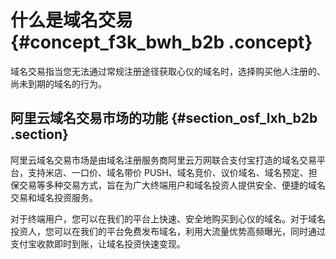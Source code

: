 # 什么是域名交易 {#concept_f3k_bwh_b2b .concept}

域名交易指当您无法通过常规注册途径获取心仪的域名时，选择购买他人注册的、尚未到期的域名的行为。

## 阿里云域名交易市场的功能 {#section_osf_lxh_b2b .section}

阿里云域名交易市场是由域名注册服务商阿里云万网联合支付宝打造的域名交易平台，支持米店、一口价、域名带价 PUSH、域名竞价、议价域名、域名预定、担保交易等多种交易方式，旨在为广大终端用户和域名投资人提供安全、便捷的域名交易和域名投资服务。

对于终端用户，您可以在我们的平台上快速、安全地购买到心仪的域名。对于域名投资人，您可以在我们的平台免费发布域名，利用大流量优势高频曝光，同时通过支付宝收款即时到账，让域名投资快速变现。

